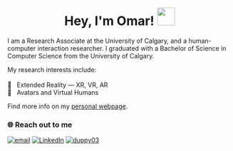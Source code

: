 <h1 align="center">Hey, I'm Omar! <img src="https://media.giphy.com/media/hvRJCLFzcasrR4ia7z/giphy.gif" width="40"></h1>

I am a Research Associate at the University of Calgary, and a human-computer interaction researcher. I graduated with a Bachelor of Science in Computer Science from the University of Calgary.

My research interests include:
<br><br>🥽 &nbsp; Extended Reality — XR, VR, AR
<br>👤 &nbsp; Avatars and Virtual Humans

Find more info on my [personal webpage](https://okhan.me).

### 🌐 Reach out to me
[![email](https://img.shields.io/badge/oakhan.03@gmail.com-D14836?logo=gmail&logoColor=white)](mailto:oakhan.03@gmail.com)
[![LinkedIn](https://img.shields.io/badge/omar--khan--cs-%230077B5.svg?logo=linkedin&logoColor=white)](https://linkedin.com/in/omar-khan-cs) 
[![duppy03](https://img.shields.io/badge/duppy03-%239146FF.svg?logo=Discord&logoColor=white)](https://discordapp.com/users/568569824964378625)

<!--
## 💻 Some of the tech I have worked with:
![C#](https://img.shields.io/badge/C%23-239120?style=for-the-badge&logo=c-sharp&logoColor=white) ![JavaScript](https://img.shields.io/badge/JavaScript-323330?style=for-the-badge&logo=javascript&logoColor=F7DF1E)  ![Python](https://img.shields.io/badge/Python-FFD43B?style=for-the-badge&logo=python&logoColor=blue) ![Java](https://img.shields.io/badge/java-%23ED8B00.svg?style=for-the-badge&logo=java&logoColor=white) ![Kotlin](https://img.shields.io/badge/Kotlin-0095D5?&style=for-the-badge&logo=kotlin&logoColor=white) ![TypeScript](https://img.shields.io/badge/TypeScript-007ACC?style=for-the-badge&logo=typescript&logoColor=white) ![C](https://img.shields.io/badge/C-00599C?style=for-the-badge&logo=c&logoColor=white) ![C++](https://img.shields.io/badge/C%2B%2B-00599C?style=for-the-badge&logo=c%2B%2B&logoColor=white) ![ASP.Net](https://img.shields.io/badge/ASP.NET-512BD4?style=for-the-badge&logo=dotnet&logoColor=white) ![React](https://img.shields.io/badge/React-20232A?style=for-the-badge&logo=react&logoColor=61DAFB) ![Unity](https://img.shields.io/badge/Unity-100000?style=for-the-badge&logo=unity&logoColor=white) ![threejs](https://img.shields.io/badge/ThreeJs-black?style=for-the-badge&logo=three.js&logoColor=white) ![opencv](https://img.shields.io/badge/OpenCV-27338e?style=for-the-badge&logo=OpenCV&logoColor=white) ![pytorch](https://img.shields.io/badge/PyTorch-EE4C2C?style=for-the-badge&logo=pytorch&logoColor=white) ![CSS3](https://img.shields.io/badge/CSS3-1572B6?style=for-the-badge&logo=css3&logoColor=white) ![tailwind](https://img.shields.io/badge/Tailwind_CSS-38B2AC?style=for-the-badge&logo=tailwind-css&logoColor=white) ![HTML](https://img.shields.io/badge/HTML5-E34F26?style=for-the-badge&logo=html5&logoColor=white) ![Markdown](https://img.shields.io/badge/markdown-%23000000.svg?style=for-the-badge&logo=markdown&logoColor=white)  ![Vercel](https://img.shields.io/badge/vercel-%23000000.svg?style=for-the-badge&logo=vercel&logoColor=white)  ![NPM](https://img.shields.io/badge/npm-CB3837?style=for-the-badge&logo=npm&logoColor=white) ![node](https://img.shields.io/badge/Node%20js-339933?style=for-the-badge&logo=nodedotjs&logoColor=white)

## 📊 Stats
[![GitHub Streak](https://streak-stats.demolab.com?user=omarkhan03&theme=tokyonight)](https://git.io/streak-stats)
  <img src="https://github-readme-stats.vercel.app/api/top-langs/?username=omarkhan03&layout=compact&langs_count=6&theme=tokyonight&hide_border=false" width="40%" /> 
-->
